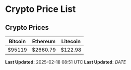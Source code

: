 # Crypto Price List

## Crypto Prices
| Bitcoin | Ethereum | Litecoin |
| ------- | -------- | -------- |
| $95119 | $2660.79 | $122.98 |
**Last Updated:** 2025-02-18 08:51 UTC
**Last Updated:** $DATE$
